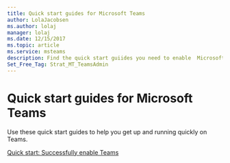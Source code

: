 ```yaml
---
title: Quick start guides for Microsoft Teams
author: LolaJacobsen
ms.author: lolaj
manager: lolaj
ms.date: 12/15/2017
ms.topic: article
ms.service: msteams
description: Find the quick start guiides you need to enable  Microsoft Teams.
Set_Free_Tag: Strat_MT_TeamsAdmin
---
```


Quick start guides for Microsoft Teams
=====================================

Use these quick start guides to help you get up and running quickly on Teams. 

[Quick start: Successfully enable Teams](quick-start-enable-Teams.md)